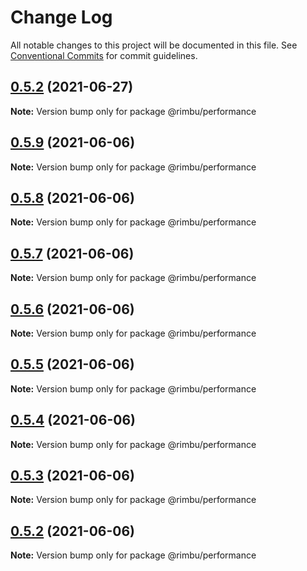 # Change Log

All notable changes to this project will be documented in this file.
See [Conventional Commits](https://conventionalcommits.org) for commit guidelines.

## [0.5.2](https://github.com/rimbu-org/rimbu/compare/@rimbu/performance@0.5.9...@rimbu/performance@0.5.2) (2021-06-27)

**Note:** Version bump only for package @rimbu/performance





## [0.5.9](https://github.com/rimbu-org/rimbu/compare/@rimbu/performance@0.5.8...@rimbu/performance@0.5.9) (2021-06-06)

**Note:** Version bump only for package @rimbu/performance





## [0.5.8](https://github.com/rimbu-org/rimbu/compare/@rimbu/performance@0.5.7...@rimbu/performance@0.5.8) (2021-06-06)

**Note:** Version bump only for package @rimbu/performance





## [0.5.7](https://github.com/rimbu-org/rimbu/compare/@rimbu/performance@0.5.6...@rimbu/performance@0.5.7) (2021-06-06)

**Note:** Version bump only for package @rimbu/performance





## [0.5.6](https://github.com/rimbu-org/rimbu/compare/@rimbu/performance@0.5.5...@rimbu/performance@0.5.6) (2021-06-06)

**Note:** Version bump only for package @rimbu/performance





## [0.5.5](https://github.com/rimbu-org/rimbu/compare/@rimbu/performance@0.5.4...@rimbu/performance@0.5.5) (2021-06-06)

**Note:** Version bump only for package @rimbu/performance





## [0.5.4](https://github.com/rimbu-org/rimbu/compare/@rimbu/performance@0.5.3...@rimbu/performance@0.5.4) (2021-06-06)

**Note:** Version bump only for package @rimbu/performance





## [0.5.3](https://github.com/rimbu-org/rimbu/compare/@rimbu/performance@0.5.2...@rimbu/performance@0.5.3) (2021-06-06)

**Note:** Version bump only for package @rimbu/performance





## [0.5.2](https://github.com/rimbu-org/rimbu/compare/@rimbu/performance@0.5.1...@rimbu/performance@0.5.2) (2021-06-06)

**Note:** Version bump only for package @rimbu/performance
